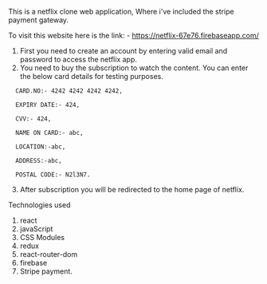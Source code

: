 This is a netflix clone web application, Where i've included the stripe payment gateway.

To visit this website here is the link: - https://netflix-67e76.firebaseapp.com/

1. First you need to create an account by entering valid email and password to access the netflix app.
2. You need to buy the subscription to watch the content. You can enter the below card details for testing purposes.

<!-- THis is test data -->

      CARD.NO:- 4242 4242 4242 4242,

      EXPIRY DATE:- 424,

      CVV:- 424,

      NAME ON CARD:- abc,

      LOCATION:-abc,

      ADDRESS:-abc,

      POSTAL CODE:- N2l3N7.

3. After subscription you will be redirected to the home page of netflix.

Technologies used

1. react
2. javaScript
3. CSS Modules
4. redux
5. react-router-dom
6. firebase
7. Stripe payment.
